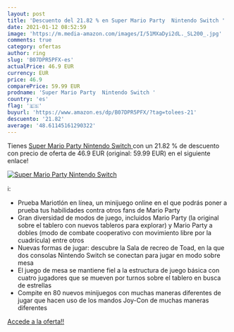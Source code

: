 ```yaml
---
layout: post
title: 'Descuento del 21.82 % en Super Mario Party  Nintendo Switch '
date: 2021-01-12 08:52:59
image: 'https://m.media-amazon.com/images/I/51MXaDyi2dL._SL200_.jpg'
comments: true
category: ofertas
author: ring
slug: 'B07DPR5PFX-es'
actualPrice: 46.9 EUR
currency: EUR
price: 46.9
comparePrice: 59.99 EUR
prodname: 'Super Mario Party  Nintendo Switch '
country: 'es'
flag: '🇪🇸'
buyurl: 'https://www.amazon.es/dp/B07DPR5PFX/?tag=tolees-21'
descuento: '21.82'
average: '48.61145161290322'
---
```


Tienes [Super Mario Party  Nintendo Switch ](https://www.amazon.es/dp/B07DPR5PFX/?tag=tolees-21) con un 21.82 % de descuento con precio de oferta de 46.9 EUR (original: 59.99 EUR) en el siguiente enlace!

[![Super Mario Party  Nintendo Switch ](https://m.media-amazon.com/images/I/51MXaDyi2dL._SL200_.jpg)](https://www.amazon.es/dp/B07DPR5PFX/?tag=tolees-21)

ℹ️:

- Prueba Mariotlón en línea, un minijuego online en el que podrás poner a prueba tus habilidades contra otros fans de Mario Party
- Gran diversidad de modos de juego, incluidos Mario Party (la original sobre el tablero con nuevos tableros para explorar) y Mario Party a dobles (modo de combate cooperativo con movimiento libre por la cuadrícula) entre otros
- Nuevas formas de jugar: descubre la Sala de recreo de Toad, en la que dos consolas Nintendo Switch se conectan para jugar en modo sobre mesa
- El juego de mesa se mantiene fiel a la estructura de juego básica con cuatro jugadores que se mueven por turnos sobre el tablero en busca de estrellas
- Compite en 80 nuevos minijuegos con muchas maneras diferentes de jugar que hacen uso de los mandos Joy-Con de muchas maneras diferentes

[Accede a la oferta!!](https://www.amazon.es/dp/B07DPR5PFX/?tag=tolees-21)
